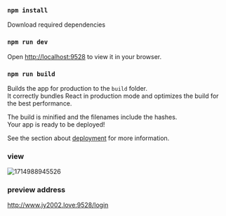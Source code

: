 
### `npm install`

Download required dependencies

### `npm run dev`

Open [http://localhost:9528](http://localhost:9528) to view it in your browser.

### `npm run build`

Builds the app for production to the `build` folder.\
It correctly bundles React in production mode and optimizes the build for the best performance.

The build is minified and the filenames include the hashes.\
Your app is ready to be deployed!

See the section about [deployment](https://facebook.github.io/create-react-app/docs/deployment) for more information.
### view
![1714988945526](https://github.com/JiaoYo/BlogDev/assets/154570631/71c27ef0-9715-4409-9feb-f6caca8580da)
### preview address
http://www.jy2002.love:9528/login
